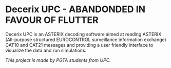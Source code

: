 # Decerix UPC - ABANDONDED IN FAVOUR OF FLUTTER

Decerix UPC is an ASTERIX decoding software aimed at reading ASTERIX (All-purpose structured EUROCONTROL surveillance information exchange) CAT10 and CAT21 messages and providing a user friendly interface to visualize the data and run simulations. 

*This project is made by PGTA students from UPC.*
